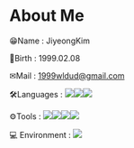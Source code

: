# About Me
😁Name : JiyeongKim

🍰Birth : 1999.02.08

✉Mail : 1999wldud@gmail.com

🛠Languages : <img src="https://img.shields.io/badge/C-00599C?style=for-the-badge&logo=c&logoColor=white"/><img src="https://img.shields.io/badge/JavaScript-323330?style=for-the-badge&logo=javascript&logoColor=F7DF1E"/><img src="https://img.shields.io/badge/Python-3766AB?style=flat-square&logo=Python&logoColor=white"/>

⚙Tools : <img src="https://img.shields.io/badge/Jupyter-F37626.svg?&style=for-the-badge&logo=Jupyter&logoColor=white"/><img src="https://img.shields.io/badge/Flask-000000?style=for-the-badge&logo=flask&logoColor=white"/><img src="https://img.shields.io/badge/Eclipse-2C2255?style=for-the-badge&logo=eclipse&logoColor=white"/><img src="https://img.shields.io/badge/TensorFlow-FF6F00?style=for-the-badge&logo=TensorFlow&logoColor=white"/>

💻 Environment : <img src="https://img.shields.io/badge/Windows-0078D6?style=for-the-badge&logo=windows&logoColor=white"/>



